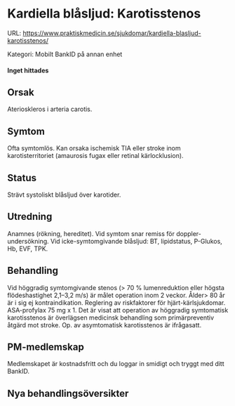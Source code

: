 # Kardiella blåsljud: Karotisstenos

URL: https://www.praktiskmedicin.se/sjukdomar/kardiella-blasljud-karotisstenos/



Kategori: Mobilt BankID på annan enhet

#### Inget hittades

## Orsak

Aterioskleros i arteria carotis.

## Symtom

Ofta symtomlös. Kan orsaka ischemisk TIA eller stroke inom karotisterritoriet (amaurosis fugax eller retinal kärlocklusion).

## Status

Strävt systoliskt blåsljud över karotider.

## Utredning

Anamnes (rökning, hereditet). Vid symtom snar remiss för doppler-undersökning. Vid icke-symtomgivande blåsljud: BT, lipidstatus, P-Glukos, Hb, EVF, TPK.

## Behandling

Vid höggradig symtomgivande stenos (> 70 % lumenreduktion eller högsta flödeshastighet 2,1–3,2 m/s) är målet operation inom 2 veckor. Ålder> 80 år är i sig ej kontraindikation.
Reglering av riskfaktorer för hjärt-kärlsjukdomar. ASA-profylax 75 mg x 1.
Det är visat att operation av höggradig symtomatisk karotisstenos är överlägsen medicinsk behandling som primärpreventiv åtgärd mot stroke. Op. av asymtomatisk karotisstenos är ifrågasatt.

## PM-medlemskap

Medlemskapet är kostnadsfritt och du loggar in smidigt och tryggt med ditt BankID.

## Nya behandlingsöversikter

